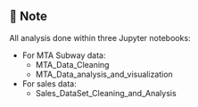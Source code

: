 ## 🚧 Note
All analysis done within three Jupyter notebooks:
- For MTA Subway data:
  - MTA_Data_Cleaning
  - MTA_Data_analysis_and_visualization
- For sales data:
  - Sales_DataSet_Cleaning_and_Analysis
